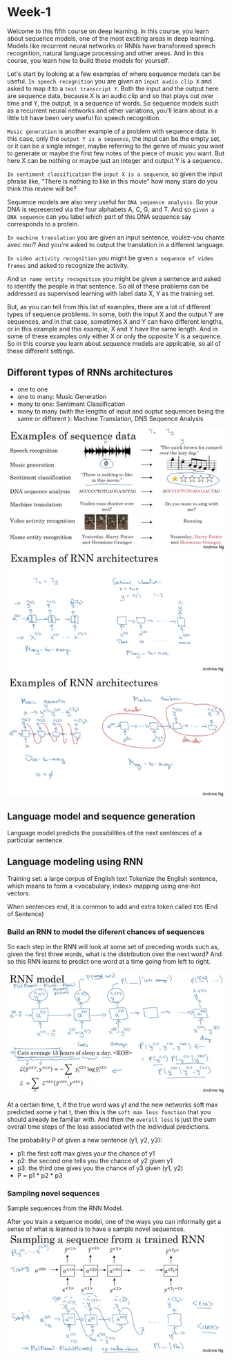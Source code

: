 # Week-1

Welcome to this fifth course on deep learning. In this course, you learn about sequence models, one of the most exciting areas in deep learning. Models like recurrent neural networks or RNNs have transformed speech recognition, natural language processing and other areas. And in this course, you learn how to build these models for yourself. 

Let's start by looking at a few examples of where sequence models can be useful. `In speech recognition` you are given an `input audio clip X` and asked to map it to a `text transcript Y`. Both the input and the output here are sequence data, because X is an audio clip and so that plays out over time and Y, the output, is a sequence of words. So sequence models such as a recurrent neural networks and other variations, you'll learn about in a little bit have been very useful for speech recognition. 

`Music generation` is another example of a problem with sequence data. In this case, only the `output Y is a sequence`, the input can be the empty set, or it can be a single integer, maybe referring to the genre of music you want to generate or maybe the first few notes of the piece of music you want. But here X can be nothing or maybe just an integer and output Y is a sequence. 

`In sentiment classification` the `input X is a sequence`, so given the input phrase like, "There is nothing to like in this movie" how many stars do you think this review will be? 

Sequence models are also very useful for `DNA sequence analysis`. So your DNA is represented via the four alphabets A, C, G, and T. And so `given a DNA sequence` can you label which part of this DNA sequence say corresponds to a protein. 

`In machine translation` you are given an input sentence, voulez-vou chante avec moi? And you're asked to output the translation in a different language. 

`In video activity recognition` you might be given `a sequence of video frames` and asked to recognize the activity. 

And `in name entity recognition` you might be given a sentence and asked to identify the people in that sentence. So all of these problems can be addressed as supervised learning with label data X, Y as the training set. 

But, as you can tell from this list of examples, there are a lot of different types of sequence problems. In some, both the input X and the output Y are sequences, and in that case, sometimes X and Y can have different lengths, or in this example and this example, X and Y have the same length. And in some of these examples only either X or only the opposite Y is a sequence. So in this course you learn about sequence models are applicable, so all of these different settings. 


## Different types of RNNs architectures

- one to one 
- one to many: Music Generation 
- many to one: Sentiment Classification
- many to many (with the lengths of input and ouptut sequences being the same or different ): Machine Translation, DNS Sequence Analysis

![](https://github.com/xuyanMax/image-cache/blob/master/rnn/rnn_architect_summary.png)
![](https://github.com/xuyanMax/image-cache/blob/master/rnn/rnn_architec1.png)
![](https://github.com/xuyanMax/image-cache/blob/master/rnn/rnn_architec2.png)

## Language model and sequence generation
Language model predicts the possibilities of the next sentences of a particular sentence.

## Language modeling using RNN
Training set: a large corpus of English text
Tokenize the English sentence, which means to form a <vocabulary, index> mapping using one-hot vectors.

When sentences end, it is common to add and extra token called `EOS` (End of Sentence)

### Build an RNN to model the diferent chances of sequences
So each step in the RNN will look at some set of preceding words such as, given the first three words, what is the distribution over the next word? And so this RNN learns to predict one word at a time going from left to right.

![](https://github.com/xuyanMax/image-cache/blob/master/rnn/rnn_build_model.png)

At a certain time, t, if the true word was yt and the new networks soft max predicted some y hat t, then this is the `soft max loss function` that you should already be familiar with. And then the `overall loss` is just the sum 
overall time steps of the loss associated with the individual predictions. 

The probability P of given a new sentence (y1, y2, y3): 
- p1: the first soft max gives your the chance of y1
- p2: the second one tells you the chance of y2 given y1
- p3: the third one gives you the chance of y3 given (y1, y2)
- P = p1 * p2 * p3

### Sampling novel sequences
Sample sequences from the RNN Model.

After you train a sequence model, one of the ways you can informally get a sense of what is learned is to have a sample novel sequences.
![](https://github.com/xuyanMax/image-cache/blob/master/rnn/rnn_sampling.png)
